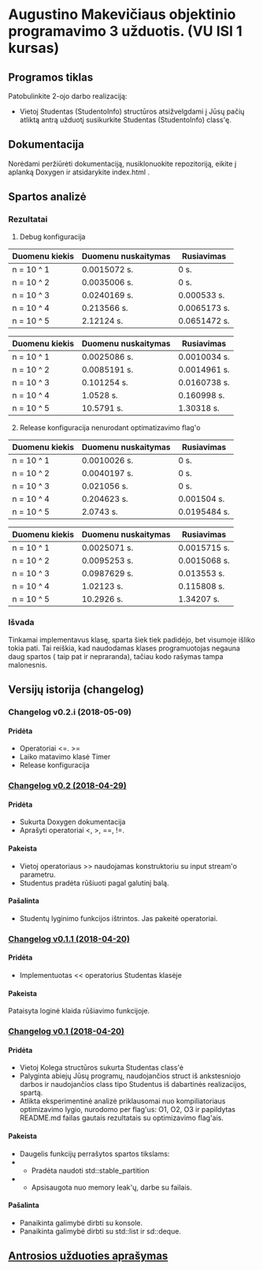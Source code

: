 
# Augustino Makevičiaus objektinio programavimo 3 užduotis. (VU ISI 1 kursas)

## Programos tiklas
Patobulinkite 2-ojo darbo realizaciją:
- Vietoj Studentas (StudentoInfo) structūros atsižvelgdami į Jūsų pačių atliktą antrą užduotį susikurkite Studentas (StudentoInfo) class'ę.

## Dokumentacija
Norėdami peržiūrėti dokumentaciją, nusiklonuokite repozitoriją, eikite į aplanką Doxygen ir atsidarykite index.html .

## Spartos analizė
### Rezultatai
1. Debug konfiguracija

|Duomenu kiekis                    |Duomenu nuskaitymas|Rusiavimas    |
|----------------------------------|-------------------|--------------|
| n = 10 ^ 1 | 0.0015072 s. | 0 s. |
| n = 10 ^ 2 | 0.0035006 s. | 0 s. |
| n = 10 ^ 3 | 0.0240169 s. | 0.000533 s. |
| n = 10 ^ 4 | 0.213566 s. | 0.0065173 s. |
| n = 10 ^ 5 | 2.12124 s. | 0.0651472 s. |

|Duomenu kiekis                    |Duomenu nuskaitymas|Rusiavimas    |
|----------------------------------|-------------------|--------------|
| n = 10 ^ 1 | 0.0025086 s. | 0.0010034 s. |
| n = 10 ^ 2 | 0.0085191 s. | 0.0014961 s. |
| n = 10 ^ 3 | 0.101254 s. | 0.0160738 s. |
| n = 10 ^ 4 | 1.0528 s. | 0.160998 s. |
| n = 10 ^ 5 | 10.5791 s. | 1.30318 s. |


2. Release konfiguracija nenurodant optimatizavimo flag'o

|Duomenu kiekis                    |Duomenu nuskaitymas|Rusiavimas    |
|----------------------------------|-------------------|--------------|
| n = 10 ^ 1 | 0.0010026 s. | 0 s. |
| n = 10 ^ 2 | 0.0040197 s. | 0 s. |
| n = 10 ^ 3 | 0.021056 s. | 0 s. |
| n = 10 ^ 4 | 0.204623 s. | 0.001504 s. |
| n = 10 ^ 5 | 2.0743 s. | 0.0195484 s. |

|Duomenu kiekis                    |Duomenu nuskaitymas|Rusiavimas    |
|----------------------------------|-------------------|--------------|
| n = 10 ^ 1 | 0.0025071 s. | 0.0015715 s. |
| n = 10 ^ 2 | 0.0095253 s. | 0.0015068 s. |
| n = 10 ^ 3 | 0.0987629 s. | 0.013553 s. |
| n = 10 ^ 4 | 1.02123 s. | 0.115808 s. |
| n = 10 ^ 5 | 10.2926 s. | 1.34207 s. |

### Išvada
Tinkamai implementavus klasę, sparta šiek tiek padidėjo, bet visumoje išliko tokia pati. Tai reiškia, kad naudodamas klases programuotojas negauna daug spartos ( taip pat ir nepraranda), tačiau kodo rašymas tampa malonesnis.

## Versijų istorija (changelog)

### Changelog v0.2.i (2018-05-09)
#### Pridėta 
- Operatoriai <=. >=
- Laiko matavimo klasė Timer
- Release konfiguracija

### [Changelog v0.2 (2018-04-29)](https://github.com/AugustinasMKVU/AntraUzduotisOOP/releases/tag/v0.2)
#### Pridėta
- Sukurta Doxygen dokumentacija
- Aprašyti operatoriai <, >, ==, !=.
#### Pakeista
- Vietoj operatoriaus >> naudojamas konstruktoriu su input stream'o parametru.
- Studentus pradėta rūšiuoti pagal galutinį balą.
#### Pašalinta
- Studentų lyginimo funkcijos ištrintos. Jas pakeitė operatoriai.

### [Changelog v0.1.1 (2018-04-20)](https://github.com/AugustinasMKVU/AntraUzduotisOOP/releases/tag/v0.1.1)
#### Pridėta
- Implementuotas << operatorius Studentas klasėje
#### Pakeista
Pataisyta loginė klaida rūšiavimo funkcijoje.

### [Changelog v0.1 (2018-04-20)](https://github.com/AugustinasMKVU/AntraUzduotisOOP/releases/tag/v0.1)
#### Pridėta
- Vietoj Kolega structūros sukurta Studentas class'ė
- Palyginta abiejų Jūsų programų, naudojančios struct iš ankstesniojo darbos ir naudojančios class tipo Studentus iš dabartinės realizacijos, spartą.
- Atlikta eksperimentinė analizė priklausomai nuo kompiliatoriaus optimizavimo lygio, nurodomo per flag'us: O1, O2, O3 ir papildytas README.md failas gautais rezultatais su optimizavimo flag'ais.
#### Pakeista
- Daugelis funkcijų perrašytos spartos tikslams:
- - Pradėta naudoti std::stable_partition
- - Apsisaugota nuo memory  leak'ų, darbe su failais.
#### Pašalinta
- Panaikinta galimybė dirbti su konsole.
- Panaikinta galimybė dirbti su std::list ir sd::deque.

## [Antrosios užduoties aprašymas](https://github.com/AugustinasMKVU/AntraUzduotisOOP/wiki/Antrosios-u%C5%BEduoties-apra%C5%A1ymas)
